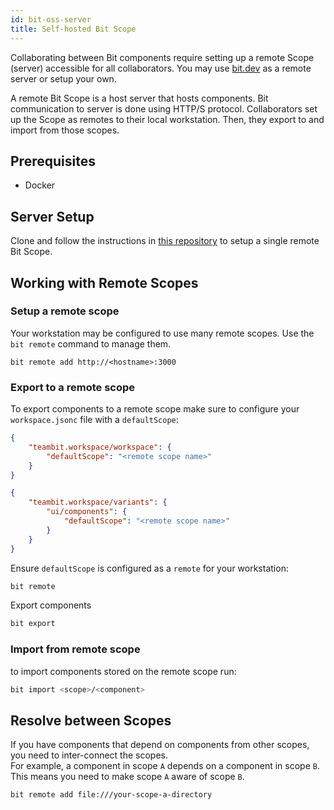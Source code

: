 ```yaml
---
id: bit-oss-server
title: Self-hosted Bit Scope
---
```


Collaborating between Bit components require setting up a remote Scope (server) accessible for all collaborators. You may use [bit.dev](https://bit.dev) as a remote server or setup your own.

A remote Bit Scope is a host server that hosts components. Bit communication to server is done using HTTP/S protocol. Collaborators set up the Scope as remotes to their local workstation. Then, they export to and import from those scopes.  

## Prerequisites

- Docker

## Server Setup

Clone and follow the instructions in [this repository](https://github.com/teambit/bit-docker) to setup a single remote Bit Scope.

## Working with Remote Scopes

### Setup a remote scope

Your workstation may be configured to use many remote scopes. Use the `bit remote` command to manage them.

```shell
bit remote add http://<hostname>:3000
```

### Export to a remote scope

To export components to a remote scope make sure to configure your `workspace.jsonc` file with a `defaultScope`:

```json title="set defaultWorkspace for a workspace
{
    "teambit.workspace/workspace": {
        "defaultScope": "<remote scope name>"
    }
}
```

```json title="set defaultWorkspace for a variant
{
    "teambit.workspace/variants": {
        "ui/components": {
            "defaultScope": "<remote scope name>"
        }
    }
}
```

Ensure `defaultScope` is configured as a `remote` for your workstation:

```sh
bit remote
```

Export components

```sh
bit export
```

### Import from remote scope

to import components stored on the remote scope run:

```sh
bit import <scope>/<component>
```

## Resolve between Scopes

If you have components that depend on components from other scopes, you need to inter-connect the scopes.  
For example, a component in scope `A` depends on a component in scope `B`. This means you need to make scope `A` aware of scope `B`.  

```shell title="Add scope B as a remote for scope A"
bit remote add file:///your-scope-a-directory
```
